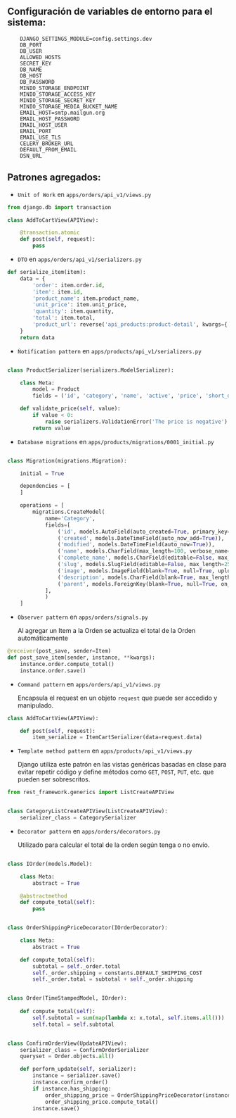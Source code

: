 ## Configuración de variables de entorno para el sistema:

```
    DJANGO_SETTINGS_MODULE=config.settings.dev
    DB_PORT
    DB_USER
    ALLOWED_HOSTS
    SECRET_KEY
    DB_NAME
    DB_HOST
    DB_PASSWORD
    MINIO_STORAGE_ENDPOINT
    MINIO_STORAGE_ACCESS_KEY
    MINIO_STORAGE_SECRET_KEY
    MINIO_STORAGE_MEDIA_BUCKET_NAME
    EMAIL_HOST=smtp.mailgun.org
    EMAIL_HOST_PASSWORD
    EMAIL_HOST_USER
    EMAIL_PORT
    EMAIL_USE_TLS
    CELERY_BROKER_URL
    DEFAULT_FROM_EMAIL
    DSN_URL
```

## Patrones agregados:


- `Unit of Work` en `apps/orders/api_v1/views.py`

```python
from django.db import transaction

class AddToCartView(APIView):

    @transaction.atomic
    def post(self, request):
        pass
```

- `DTO` en `apps/orders/api_v1/serializers.py`

```python
def serialize_item(item):
    data = {
        'order': item.order.id,
        'item': item.id,
        'product_name': item.product_name,
        'unit_price': item.unit_price,
        'quantity': item.quantity,
        'total': item.total,
        'product_url': reverse('api_products:product-detail', kwargs={'pk': item.product.id})
    }
    return data
```


- `Ǹotification pattern` en `apps/products/api_v1/serializers.py`

```python

class ProductSerializer(serializers.ModelSerializer):

    class Meta:
        model = Product
        fields = ('id', 'category', 'name', 'active', 'price', 'short_description', 'long_description', 'image',)

    def validate_price(self, value):
        if value < 0:
            raise serializers.ValidationError('The price is negative')
        return value
```

- `Database migrations` en `apps/products/migrations/0001_initial.py`

```python

class Migration(migrations.Migration):

    initial = True

    dependencies = [
    ]

    operations = [
        migrations.CreateModel(
            name='Category',
            fields=[
                ('id', models.AutoField(auto_created=True, primary_key=True, serialize=False, verbose_name='ID')),
                ('created', models.DateTimeField(auto_now_add=True)),
                ('modified', models.DateTimeField(auto_now=True)),
                ('name', models.CharField(max_length=100, verbose_name='Name')),
                ('complete_name', models.CharField(editable=False, max_length=200, null=True)),
                ('slug', models.SlugField(editable=False, max_length=255, null=True)),
                ('image', models.ImageField(blank=True, null=True, upload_to='category/images/%Y/%m/%d/')),
                ('description', models.CharField(blank=True, max_length=255, null=True, verbose_name='Description')),
                ('parent', models.ForeignKey(blank=True, null=True, on_delete=django.db.models.deletion.CASCADE, related_name='children', to='products.Category')),
            ],
            )
    ]
```

- `Observer pattern` en `apps/orders/signals.py`
   
    Al agregar un Item a la Orden se actualiza el total de la Orden automáticamente
   
```python
@receiver(post_save, sender=Item)
def post_save_item(sender, instance, **kwargs):
    instance.order.compute_total()
    instance.order.save()
```

- `Command pattern` en `apps/orders/api_v1/views.py`

    Encapsula el request en un objeto `request` que puede ser accedido y manipulado.

```python
class AddToCartView(APIView):

    def post(self, request):
        item_serialize = ItemCartSerializer(data=request.data)
```

- `Template method pattern` en `apps/products/api_v1/views.py`

    Django utiliza este patrón en las vistas genéricas basadas en clase para evitar repetir código y define métodos
    como `GET`, `POST`, `PUT`, etc. que pueden ser sobrescritos.

```python
from rest_framework.generics import ListCreateAPIView


class CategoryListCreateAPIView(ListCreateAPIView):
    serializer_class = CategorySerializer

```


- `Decorator pattern` en `apps/orders/decorators.py`

    Utilizado para calcular el total de la orden según tenga o no envío.

```python

class IOrder(models.Model):

    class Meta:
        abstract = True

    @abstractmethod
    def compute_total(self):
        pass


class OrderShippingPriceDecorator(IOrderDecorator):

    class Meta:
        abstract = True

    def compute_total(self):
        subtotal = self._order.total
        self._order.shipping = constants.DEFAULT_SHIPPING_COST
        self._order.total = subtotal + self._order.shipping


class Order(TimeStampedModel, IOrder):
    
    def compute_total(self):
        self.subtotal = sum(map(lambda x: x.total, self.items.all()))
        self.total = self.subtotal


class ConfirmOrderView(UpdateAPIView):
    serializer_class = ConfirmOrderSerializer
    queryset = Order.objects.all()

    def perform_update(self, serializer):
        instance = serializer.save()
        instance.confirm_order()
        if instance.has_shipping:
            order_shipping_price = OrderShippingPriceDecorator(instance)
            order_shipping_price.compute_total()
        instance.save()
```
